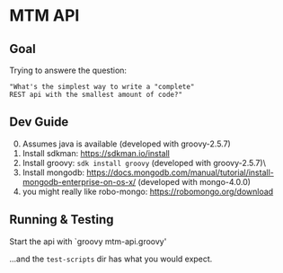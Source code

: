 # MTM API #

## Goal ##

Trying to answere the question:

    "What's the simplest way to write a "complete"
    REST api with the smallest amount of code?"


## Dev Guide ##

0. Assumes java is available (developed with groovy-2.5.7)
1. Install sdkman: <https://sdkman.io/install>
2. Install groovy: `sdk install groovy` (developed with groovy-2.5.7)\
3. Install mongodb: <https://docs.mongodb.com/manual/tutorial/install-mongodb-enterprise-on-os-x/> (developed with mongo-4.0.0)
4. you might really like robo-mongo: <https://robomongo.org/download>


## Running & Testing ##

Start the api with `groovy mtm-api.groovy'

...and the `test-scripts` dir has what you would expect.
